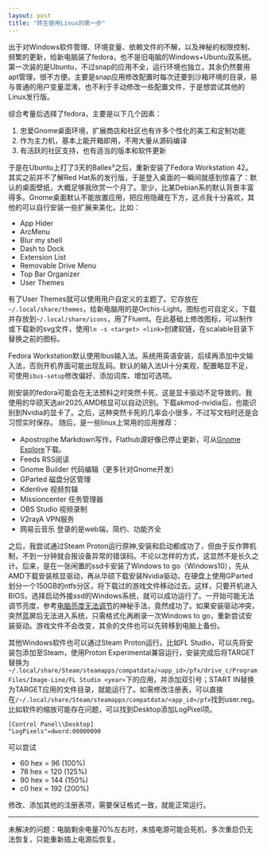 ```yaml
---
layout: post
title: "转生使用Linux的第一步"
---
```


出于对Windows软件管理、环境变量、依赖文件的不解，以及神秘的权限控制、频繁的更新，给新电脑装了fedora，也不是旧电脑的Windows+Ubuntu双系统。第一次装的是Ubuntu，不过snap的应用不全，运行环境也独立，其余仍然要用apt管理，很不方便。主要是snap应用修改配置时每次还要到沙箱环境的目录，易与普通的用户变量混淆，也不利于手动修改一些配置文件，于是想尝试其他的Linux发行版。

综合考量后选择了fedora，主要是以下几个因素：
  1. 忠爱Gnome桌面环境，扩展商店和社区也有许多个性化的美工和定制功能
  2. 作为主力机，基本上能开箱即用，不用大量从源码编译
  3. 有活跃的社区支持，也有适当的版本和软件更新

于是在Ubuntu上打了3天的Ballex²之后，重新安装了Fedora Workstation 42。
其实之前并不了解Red Hat系的发行版，于是登入桌面的一瞬间就感到惊喜了：默认的桌面壁纸，大概足够我欣赏一个月了。至少，比某Debian系的默认背景丰富得多。Gnome桌面默认不能放置应用，把应用隐藏在下方，这点我十分喜欢，其他的可以自行安装一些扩展来美化，比如：
  - App Hider
  - ArcMenu
  - Blur my shell
  - Dash to Dock
  - Extension List
  - Removable Drive Menu
  - Top Bar Organizer
  - User Themes

有了User Themes就可以使用用户自定义的主题了。它存放在`~/.local/share/themes`，给新电脑用的是Orchis-Light。图标也可自定义，下载并存放到`~/.local/share/icons`，用了Fluent。在此基础上修改图标，可以制作或下载新的svg文件，使用`ln -s <target> <link>`创建软链，在scalable目录下替换之前的图标。

Fedora Workstation默认使用Ibus输入法。系统用英语安装，后续再添加中文输入法，否则开机界面可能出现乱码。默认的输入法UI十分美观，配置略显不足，可使用`ibus-setup`修改偏好、添加词库、增加可选项。

刚安装的fedora可能会在无法预料之时突然卡死，这是显卡驱动不足导致的。我使用的华硕天选air2025,AMD核显可以自动识别。下载akmod-nvidia后，也能识别到Nvidia的显卡了。之后，这种突然卡死的几率会小很多，不过写文档时还是会习惯实时保存。
随后，是一些linux上常用的应用推荐：
  - Apostrophe  Markdown写作，Flathub源好像已停止更新，可从[Gnome Explore](https://gitlab.gnome.org/explore/projects/starred)下载。
  - Feeds  RSS阅读
  - Gnome Builder  代码编辑（更多针对Gnome开发）
  - GParted  磁盘分区管理
  - Kdenlive  视频剪辑
  - Missioncenter  任务管理器
  - OBS Studio  视频录制
  - V2rayA  VPN服务
  - 网易云音乐  登录的是web端，简约、功能齐全

之后，我尝试通过Steam Proton运行原神,安装和启动都成功了，但由于反作弊机制，不到一分钟就会报设备异常的错误码。不论以怎样的方式，这显然不是长久之计。后来，是在一张闲置的ssd卡安装了Windows to go（Windows10），先从AMD下载安装核显驱动，再从华硕下载安装Nvidia驱动，在硬盘上使用GParted划分一个150GB的ntfs分区，将下载过的游戏文件移动过去。这样，只要开机进入BIOS，选择启动外接ssd的Windows系统，就可以成功运行了。一开始可能无法调节亮度，参考[电脑亮度无法调节](https://www.bilibili.com/video/BV1zZ4y1z7FB/)的神秘手法，竟然成功了。如果安装驱动冲突，突然蓝屏后无法进入系统，只需格式化再刷录一次Windows to go，重新尝试安装驱动。游戏文件不会改变，其余的文件也可以先转移到电脑上备份。

其他Windows软件也可以通过Steam Proton运行。比如FL Studio，可以先将安装包添加至Steam，使用Proton Experimental兼容运行，安装完成后将TARGET替换为`~/.local/share/Steam/steamapps/compatdata/<app_id>/pfx/drive_c/Program Files/Image-Line/FL Studio <year>`下的应用，并添加双引号；START IN替换为TARGET应用的文件目录，就能运行了。如需修改注册表，可以直接在`/~/.local/share/Steam/steamapps/compatdata/<app_id>/pfx`找到user.reg。比如软件的缩放可能存在问题，可以找到Desktop添加LogPixel项。
```
[Control Panel\\Desktop]
"LogPixels"=dword:00000090
```
可以尝试
  - 60 hex = 96 (100%)
  - 78 hex = 120 (125%)
  - 90 hex = 144 (150%)
  - c0 hex = 192 (200%)

修改、添加其他的注册表项，需要保证格式一致，就能正常运行。

---


未解决的问题：电脑剩余电量70%左右时，未插电源可能会死机，多次重启仍无法恢复，只能重新插上电源后恢复。
